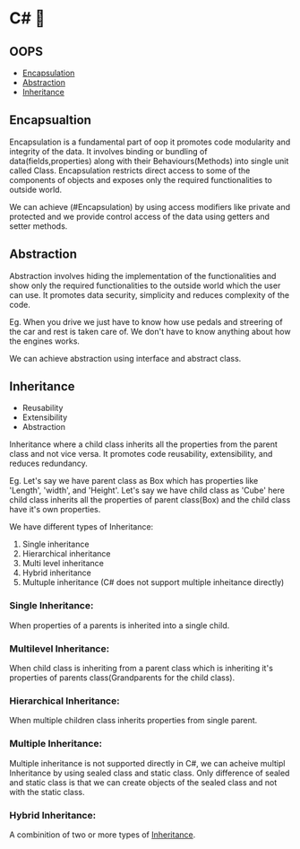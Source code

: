 # C# 🚀

## OOPS
- [Encapsulation](#Encapsulation)
- [Abstraction](#Abstraction)
- [Inheritance](#Inheritance)

## Encapsualtion
Encapsulation is a fundamental part of oop it promotes code modularity and integrity of the data.
It involves binding or bundling of data(fields,properties) along with their Behaviours(Methods) into single unit called Class. Encapsulation restricts direct access to some of the components of objects and exposes only the required functionalities to outside world.

We can achieve (#Encapsulation) by using access modifiers like private and protected and we provide control access of the data using getters and setter methods.

## Abstraction
Abstraction involves hiding the implementation of the functionalities and show only the required functionalities to the outside world which the user can use.
It promotes data security, simplicity and reduces complexity of the code.

Eg. When you drive we just have to know how use pedals and streering of the car and rest is taken care of. We don't have to know anything about how the engines works.

We can achieve abstraction using interface and abstract class.

## Inheritance 
- Reusability
- Extensibility
- Abstraction

Inheritance where a child class inherits all the properties from the parent class and not vice versa.
It promotes code reusability, extensibility, and reduces redundancy.

Eg. Let's say we have parent class as Box which has properties like 'Length', 'width', and 'Height'. Let's say we have child class as 'Cube' here child class inherits all the properties of parent class(Box) and the child class have it's own properties.

We have different types of Inheritance:
1. Single inheritance 
2. Hierarchical inheritance
3. Multi level inheritance
4. Hybrid inheritance
5. Multuple inheritance (C# does not support multiple inheitance directly)

### Single Inheritance:
 When properties of a parents is inherited into a single child.

### Multilevel Inheritance:
 When child class is inheriting from a parent class which is inheriting it's properties of parents class(Grandparents for the child class).

### Hierarchical Inheritance:
 When multiple children class inherits properties from single parent.

### Multiple Inheritance:
 Multiple inheritance is not supported directly in C#, we can acheive multipl Inheritance by using sealed class and static class.
 Only difference of sealed and static class is that we can create objects of the sealed class and not with the static class.

### Hybrid Inheritance:
 A combinition of two or more types of [Inheritance](#inheritance). 
